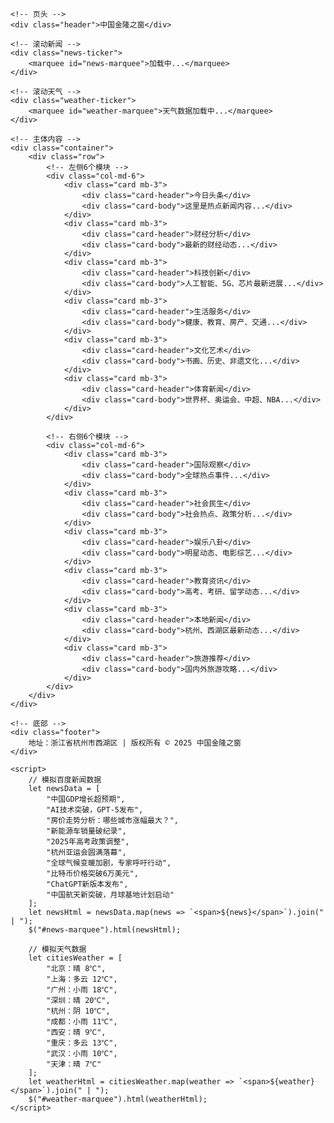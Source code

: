 <!DOCTYPE html>
<html lang="zh-CN">
<head>
    <meta charset="UTF-8">
    <meta name="viewport" content="width=device-width, initial-scale=1.0">
    <title>中国金隆之窗</title>
    <link rel="stylesheet" href="https://cdn.jsdelivr.net/npm/bootstrap@5.3.0/dist/css/bootstrap.min.css">
    <script src="https://code.jquery.com/jquery-3.6.0.min.js"></script>
    <style>
        /* 页头样式 */
        .header {
            background: linear-gradient(to right, #FF8000, #FFA500);
            color: white;
            padding: 20px;
            text-align: center;
            font-size: 28px;
            font-weight: bold;
        }
        /* 滚动新闻样式 */
        .news-ticker {
            background: #f8f9fa;
            padding: 10px;
            overflow: hidden;
            height: 40px;
            line-height: 40px;
            white-space: nowrap;
        }
        .news-ticker span {
            display: inline-block;
            padding-right: 50px;
        }
        /* 主体内容 */
        .container {
            margin-top: 20px;
        }
        /* 底部样式 */
        .footer {
            background: #333;
            color: white;
            text-align: center;
            padding: 15px;
            margin-top: 20px;
        }
        /* 滚动天气 */
        .weather-ticker {
            overflow: hidden;
            height: 50px;
            white-space: nowrap;
            padding: 10px;
            background: #ececec;
            font-size: 16px;
        }
    </style>
</head>
<body>

    <!-- 页头 -->
    <div class="header">中国金隆之窗</div>

    <!-- 滚动新闻 -->
    <div class="news-ticker">
        <marquee id="news-marquee">加载中...</marquee>
    </div>

    <!-- 滚动天气 -->
    <div class="weather-ticker">
        <marquee id="weather-marquee">天气数据加载中...</marquee>
    </div>

    <!-- 主体内容 -->
    <div class="container">
        <div class="row">
            <!-- 左侧6个模块 -->
            <div class="col-md-6">
                <div class="card mb-3">
                    <div class="card-header">今日头条</div>
                    <div class="card-body">这里是热点新闻内容...</div>
                </div>
                <div class="card mb-3">
                    <div class="card-header">财经分析</div>
                    <div class="card-body">最新的财经动态...</div>
                </div>
                <div class="card mb-3">
                    <div class="card-header">科技创新</div>
                    <div class="card-body">人工智能、5G、芯片最新进展...</div>
                </div>
                <div class="card mb-3">
                    <div class="card-header">生活服务</div>
                    <div class="card-body">健康、教育、房产、交通...</div>
                </div>
                <div class="card mb-3">
                    <div class="card-header">文化艺术</div>
                    <div class="card-body">书画、历史、非遗文化...</div>
                </div>
                <div class="card mb-3">
                    <div class="card-header">体育新闻</div>
                    <div class="card-body">世界杯、奥运会、中超、NBA...</div>
                </div>
            </div>
            
            <!-- 右侧6个模块 -->
            <div class="col-md-6">
                <div class="card mb-3">
                    <div class="card-header">国际观察</div>
                    <div class="card-body">全球热点事件...</div>
                </div>
                <div class="card mb-3">
                    <div class="card-header">社会民生</div>
                    <div class="card-body">社会热点、政策分析...</div>
                </div>
                <div class="card mb-3">
                    <div class="card-header">娱乐八卦</div>
                    <div class="card-body">明星动态、电影综艺...</div>
                </div>
                <div class="card mb-3">
                    <div class="card-header">教育资讯</div>
                    <div class="card-body">高考、考研、留学动态...</div>
                </div>
                <div class="card mb-3">
                    <div class="card-header">本地新闻</div>
                    <div class="card-body">杭州、西湖区最新动态...</div>
                </div>
                <div class="card mb-3">
                    <div class="card-header">旅游推荐</div>
                    <div class="card-body">国内外旅游攻略...</div>
                </div>
            </div>
        </div>
    </div>

    <!-- 底部 -->
    <div class="footer">
        地址：浙江省杭州市西湖区 | 版权所有 © 2025 中国金隆之窗
    </div>

    <script>
        // 模拟百度新闻数据
        let newsData = [
            "中国GDP增长超预期",
            "AI技术突破，GPT-5发布",
            "房价走势分析：哪些城市涨幅最大？",
            "新能源车销量破纪录",
            "2025年高考政策调整",
            "杭州亚运会圆满落幕",
            "全球气候变暖加剧，专家呼吁行动",
            "比特币价格突破6万美元",
            "ChatGPT新版本发布",
            "中国航天新突破，月球基地计划启动"
        ];
        let newsHtml = newsData.map(news => `<span>${news}</span>`).join(" | ");
        $("#news-marquee").html(newsHtml);

        // 模拟天气数据
        let citiesWeather = [
            "北京：晴 8℃",
            "上海：多云 12℃",
            "广州：小雨 18℃",
            "深圳：晴 20℃",
            "杭州：阴 10℃",
            "成都：小雨 11℃",
            "西安：晴 9℃",
            "重庆：多云 13℃",
            "武汉：小雨 10℃",
            "天津：晴 7℃"
        ];
        let weatherHtml = citiesWeather.map(weather => `<span>${weather}</span>`).join(" | ");
        $("#weather-marquee").html(weatherHtml);
    </script>

</body>
</html>

